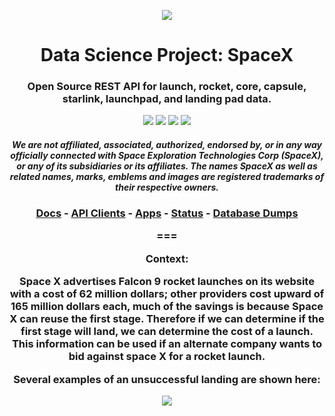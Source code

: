 <p align="center"><img src="https://live.staticflickr.com/65535/49185149122_37f5c52e43_k.jpg"></p>

<h1 align="center">Data Science Project: SpaceX</h1>

<h3 align="center">
Open Source REST API for launch, rocket, core, capsule, starlink, launchpad, and landing pad data.
</h3>

<p align="center">
<a href="https://github.com/r-spacex/SpaceX-API/actions?query=workflow%3ATest"><img src="https://img.shields.io/github/workflow/status/r-spacex/SpaceX-API/Test?style=flat-square"></a>
<a href="https://hub.docker.com/r/jakewmeyer/spacex-api/"><img src="https://img.shields.io/docker/pulls/jakewmeyer/spacex-api?style=flat-square"></a>
<a href="https://github.com/r-spacex/SpaceX-API/releases"><img src="https://img.shields.io/github/release/r-spacex/SpaceX-API.svg?longCache=true&style=flat-square"></a>
<a href="https://en.wikipedia.org/wiki/Representational_state_transfer"><img src="https://img.shields.io/badge/interface-REST-brightgreen.svg?longCache=true&style=flat-square"></a>
</p>

<h4 align="center">
  <i>
    We are not affiliated, associated, authorized, endorsed by, or in any way officially connected with Space Exploration Technologies Corp (SpaceX), or any of its subsidiaries or its affiliates. The names SpaceX as well as related names, marks, emblems and images are registered trademarks of their respective owners.
  </i>
</h4>

<h3 align="center">
<a href="docs/README.md">Docs</a> - <a href="docs/clients.md">API Clients</a> - <a href="docs/apps.md">Apps</a> - <a href="https://status.spacexdata.com">Status</a> - <a href="https://backups.spacexdata.com">Database Dumps</a>
<br/>


===

Context:

Space X advertises Falcon 9 rocket launches on its website with a cost of 62 million dollars; other providers cost upward of 165 million dollars each, much of the savings is because Space X can reuse the first stage. Therefore if we can determine if the first stage will land, we can determine the cost of a launch. This information can be used if an alternate company wants to bid against space X for a rocket launch.   

Several examples of an unsuccessful landing are shown here:

![](https://cf-courses-data.s3.us.cloud-object-storage.appdomain.cloud/IBMDeveloperSkillsNetwork-DS0701EN-SkillsNetwork/api/Images/landing\_1.gif)

